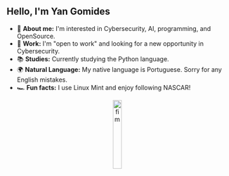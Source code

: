 ## Hello, I'm Yan Gomides

- 🌟 **About me:** I'm interested in Cybersecurity, AI, programming, and OpenSource.
- 💼 **Work:** I'm "open to work" and looking for a new opportunity in Cybersecurity.
- 📚 **Studies:** Currently studying the Python language.
- 🌍 **Natural Language:** My native language is Portuguese. Sorry for any English mistakes.
- 🏎️ **Fun facts:** I use Linux Mint and enjoy following NASCAR!

<div align="center">
  <img src="https://github.com/user-attachments/assets/64b9f33a-19d3-4bc5-837a-980652b53391" alt="fim" width="20%" />
</div>
